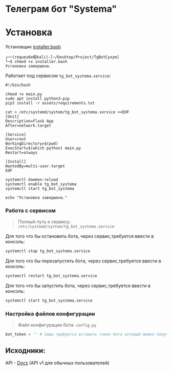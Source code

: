 # Телеграм бот "Systema"

# Установка
Установщик [installer.bash](https://github.com/reques6e/TgBotSystemaLtd/blob/main/installer.bash)
```
┌──(reques6e㉿kali)-[~/Desktop/Project/TgBotCyxym]
└─$ chmod +x installer.bash
Установка завершена.
```
Работает под сервисом `tg_bot_systema.service`:
```
#!/bin/bash

chmod +x main.py
sudo apt install python3-pip
pip3 install -r assets/requirements.txt

cat > /etc/systemd/system/tg_bot_systema.service <<EOF
[Unit]
Description=Flask App
After=network.target

[Service]
User=root
WorkingDirectory=$(pwd)
ExecStart=$(which python) main.py
Restart=always

[Install]
WantedBy=multi-user.target
EOF

systemctl daemon-reload
systemctl enable tg_bot_systema
systemctl start tg_bot_systema

echo "Установка завершена."

```

### Работа с сервисом
> Полный путь к сервису: `/etc/systemd/system/tg_bot_systema.service`

Для того что бы остановить бота, через сервис,требуется ввести в консоль:
```sh
systemctl stop tg_bot_systema.service
```
Для того что бы перезапустить бота, через сервис,требуется ввести в консоль:
```sh
systemctl restart tg_bot_systema.service
```
Для того что бы запустить бота, через сервис,требуется ввести в консоль:
```sh
systemctl start tg_bot_systema.service
```

### Настройка файлов конфигурации
> Файл конфигурации бота: `config.py`
```python
bot_token = '' # Сюда требуется вставить токен бота который можно получить у https://t.me/BotFather, подробная инструкция: https://developers.sber.ru/help/salutebot/telegram-integration
```

## Исходники:
API - [Docs](https://github.com/reques6e/SystemUtilis/blob/main/API.md) (API v1 для обычных пользователей)
